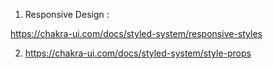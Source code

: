 1. Responsive Design : 

https://chakra-ui.com/docs/styled-system/responsive-styles

2. https://chakra-ui.com/docs/styled-system/style-props 
